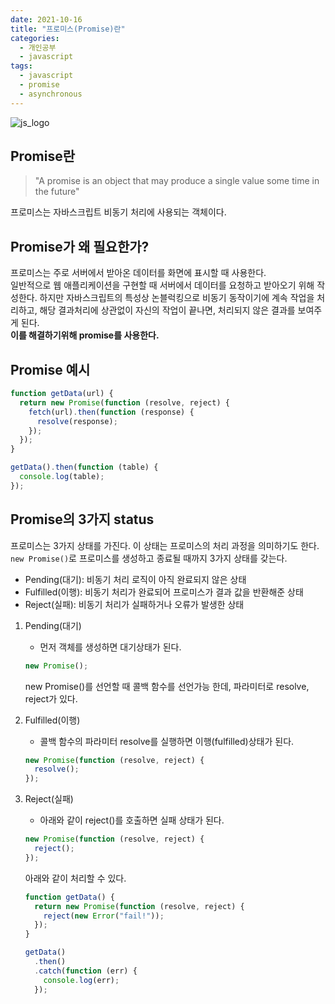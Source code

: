 ```yaml
---
date: 2021-10-16
title: "프로미스(Promise)란"
categories:
  - 개인공부
  - javascript
tags:
  - javascript
  - promise
  - asynchronous
---
```


![js_logo](https://rnrudxo2872.github.io/assets/images/javascript/js_logo.png)

## Promise란

> "A promise is an object that may produce a single value some time in the future"

프로미스는 자바스크립트 비동기 처리에 사용되는 객체이다.

## Promise가 왜 필요한가?

프로미스는 주로 서버에서 받아온 데이터를 화면에 표시할 때 사용한다.  
일반적으로 웹 애플리케이션을 구현할 때 서버에서 데이터를 요청하고 받아오기 위해 작성한다. 하지만 자바스크립트의 특성상 논블럭킹으로 비동기 동작이기에 계속 작업을 처리하고, 해당 결과처리에 상관없이 자신의 작업이 끝나면, 처리되지 않은 결과를 보여주게 된다.  
**이를 해결하기위해 promise를 사용한다.**

## Promise 예시

```javascript
function getData(url) {
  return new Promise(function (resolve, reject) {
    fetch(url).then(function (response) {
      resolve(response);
    });
  });
}

getData().then(function (table) {
  console.log(table);
});
```

## Promise의 3가지 status

프로미스는 3가지 상태를 가진다. 이 상태는 프로미스의 처리 과정을 의미하기도 한다. <code>new Promise()</code>로 프로미스를 생성하고 종료될 때까지 3가지 상태를 갖는다.

- Pending(대기): 비동기 처리 로직이 아직 완료되지 않은 상태
- Fulfilled(이행): 비동기 처리가 완료되어 프로미스가 결과 값을 반환해준 상태
- Reject(실패): 비동기 처리가 실패하거나 오류가 발생한 상태

1. Pending(대기)
   - 먼저 객체를 생성하면 대기상태가 된다.
   ```js
   new Promise();
   ```
   new Promise()를 선언할 때 콜백 함수를 선언가능 한데, 파라미터로 resolve, reject가 있다.
1. Fulfilled(이행)

   - 콜백 함수의 파라미터 resolve를 실행하면 이행(fulfilled)상태가 된다.

   ```js
   new Promise(function (resolve, reject) {
     resolve();
   });
   ```

1. Reject(실패)

   - 아래와 같이 reject()를 호출하면 실패 상태가 된다.

   ```js
   new Promise(function (resolve, reject) {
     reject();
   });
   ```

   아래와 같이 처리할 수 있다.

   ```js
   function getData() {
     return new Promise(function (resolve, reject) {
       reject(new Error("fail!"));
     });
   }

   getData()
     .then()
     .catch(function (err) {
       console.log(err);
     });
   ```
